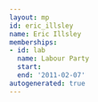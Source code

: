 ```yaml
---
layout: mp
id: eric_illsley
name: Eric Illsley
memberships:
- id: lab
  name: Labour Party
  start: 
  end: '2011-02-07'
autogenerated: true
---
```

